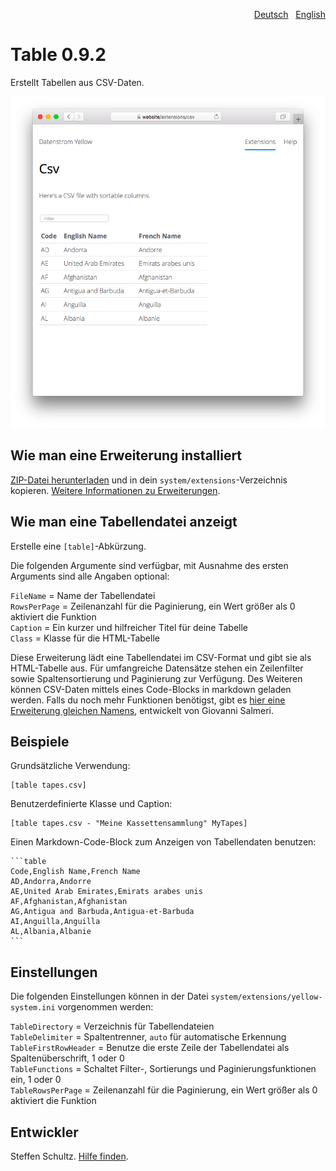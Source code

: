 <p align="right"><a href="README-de.md">Deutsch</a> &nbsp; <a href="README.md">English</a></p>

# Table 0.9.2

Erstellt Tabellen aus CSV-Daten.

<p align="center"><img src="SCREENSHOT.png" alt="Bildschirmfoto"></p>

## Wie man eine Erweiterung installiert

[ZIP-Datei herunterladen](https://github.com/schulle4u/yellow-table/archive/refs/heads/main.zip) und in dein `system/extensions`-Verzeichnis kopieren. [Weitere Informationen zu Erweiterungen](https://github.com/annaesvensson/yellow-update/tree/main/README-de.md).

## Wie man eine Tabellendatei anzeigt

Erstelle eine `[table]`-Abkürzung. 

Die folgenden Argumente sind verfügbar, mit Ausnahme des ersten Arguments sind alle Angaben optional:

`FileName` = Name der Tabellendatei  
`RowsPerPage` = Zeilenanzahl für die Paginierung, ein Wert größer als 0 aktiviert die Funktion  
`Caption` = Ein kurzer und hilfreicher Titel für deine Tabelle  
`Class` = Klasse für die HTML-Tabelle  

Diese Erweiterung lädt eine Tabellendatei im CSV-Format und gibt sie als HTML-Tabelle aus. Für umfangreiche Datensätze stehen ein Zeilenfilter sowie Spaltensortierung und Paginierung zur Verfügung. Des Weiteren können CSV-Daten mittels eines Code-Blocks in markdown geladen werden. Falls du noch mehr Funktionen benötigst, gibt es [hier eine Erweiterung gleichen Namens](https://github.com/GiovanniSalmeri/yellow-table), entwickelt von Giovanni Salmeri. 

## Beispiele

Grundsätzliche Verwendung:

    [table tapes.csv]

Benutzerdefinierte Klasse und Caption: 

    [table tapes.csv - "Meine Kassettensammlung" MyTapes]

Einen Markdown-Code-Block zum Anzeigen von Tabellendaten benutzen: 

    ```table
    Code,English Name,French Name
    AD,Andorra,Andorre
    AE,United Arab Emirates,Emirats arabes unis
    AF,Afghanistan,Afghanistan
    AG,Antigua and Barbuda,Antigua-et-Barbuda
    AI,Anguilla,Anguilla
    AL,Albania,Albanie
    ```

## Einstellungen

Die folgenden Einstellungen können in der Datei `system/extensions/yellow-system.ini` vorgenommen werden:

`TableDirectory` = Verzeichnis für Tabellendateien  
`TableDelimiter` = Spaltentrenner, `auto` für automatische Erkennung  
`TableFirstRowHeader` = Benutze die erste Zeile der Tabellendatei als Spaltenüberschrift, 1 oder 0  
`TableFunctions` = Schaltet Filter-, Sortierungs und Paginierungsfunktionen ein, 1 oder 0  
`TableRowsPerPage` = Zeilenanzahl für die Paginierung, ein Wert größer als 0 aktiviert die Funktion  

## Entwickler

Steffen Schultz. [Hilfe finden](https://datenstrom.se/de/yellow/help/).
